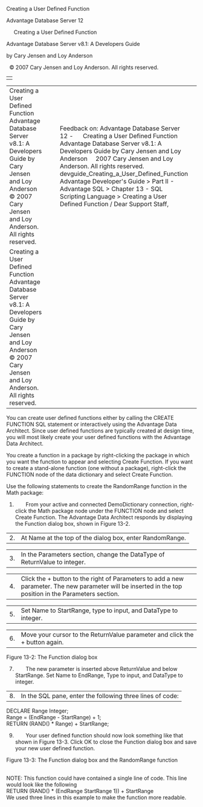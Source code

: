 Creating a User Defined Function




Advantage Database Server 12  

     Creating a User Defined Function

Advantage Database Server v8.1: A Developers Guide

by Cary Jensen and Loy Anderson

  © 2007 Cary Jensen and Loy Anderson. All rights reserved.

|  |
| --- |
|  |

|  |  |  |  |  |
| --- | --- | --- | --- | --- |
| Creating a User Defined Function  Advantage Database Server v8.1: A Developers Guide  by Cary Jensen and Loy Anderson    © 2007 Cary Jensen and Loy Anderson. All rights reserved. |  |  | Feedback on: Advantage Database Server 12 -      Creating a User Defined Function Advantage Database Server v8.1: A Developers Guide by Cary Jensen and Loy Anderson     2007 Cary Jensen and Loy Anderson. All rights reserved. devguide\_Creating\_a\_User\_Defined\_Function Advantage Developer's Guide > Part II - Advantage SQL > Chapter 13 - SQL Scripting Language > Creating a User Defined Function / Dear Support Staff, |  |
| Creating a User Defined Function  Advantage Database Server v8.1: A Developers Guide  by Cary Jensen and Loy Anderson    © 2007 Cary Jensen and Loy Anderson. All rights reserved. |  |  |  |  |

You can create user defined functions either by calling the CREATE FUNCTION SQL statement or interactively using the Advantage Data Architect. Since user defined functions are typically created at design time, you will most likely create your user defined functions with the Advantage Data Architect.

You create a function in a package by right-clicking the package in which you want the function to appear and selecting Create Function. If you want to create a stand-alone function (one without a package), right-click the FUNCTION node of the data dictionary and select Create Function.

Use the following statements to create the RandomRange function in the Math package:

1.        From your active and connected DemoDictionary connection, right-click the Math package node under the FUNCTION node and select Create Function. The Advantage Data Architect responds by displaying the Function dialog box, shown in Figure 13-2.

|  |  |
| --- | --- |
| 2. | At Name at the top of the dialog box, enter RandomRange. |

|  |  |
| --- | --- |
| 3. | In the Parameters section, change the DataType of ReturnValue to integer. |

|  |  |
| --- | --- |
| 4. | Click the + button to the right of Parameters to add a new parameter. The new parameter will be inserted in the top position in the Parameters section. |

|  |  |
| --- | --- |
| 5. | Set Name to StartRange, type to input, and DataType to integer. |

|  |  |
| --- | --- |
| 6. | Move your cursor to the ReturnValue parameter and click the + button again. |

Figure 13-2: The Function dialog box

7.        The new parameter is inserted above ReturnValue and below StartRange. Set Name to EndRange, Type to input, and DataType to integer.

|  |  |
| --- | --- |
| 8. | In the SQL pane, enter the following three lines of code: |

DECLARE Range Integer;  
Range = (EndRange - StartRange) + 1;  
RETURN (RAND() \* Range) + StartRange;

9.        Your user defined function should now look something like that shown in Figure 13-3. Click OK to close the Function dialog box and save your new user defined function.

Figure 13-3: The Function dialog box and the RandomRange function

   
NOTE: This function could have contained a single line of code. This line would look like the following  
RETURN (RAND() \* (EndRange StartRange 1)) + StartRange  
We used three lines in this example to make the function more readable.